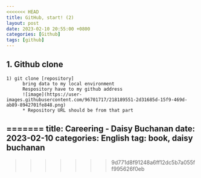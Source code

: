 ```yaml
---
<<<<<<< HEAD
title: GitHub, start! (2) 
layout: post
date: 2023-02-10 20:55:00 +0800
categories: [Github]
tags: [github]
---
```


## 1. Github clone

    1) git clone [repository]
          bring data to my local environment
          Respository have to my github address
          ![image](https://user-images.githubusercontent.com/96701717/218189551-2d31685d-15f9-469d-ab89-8942701fe848.png)
          * Repository URL should be from that part
        
        
  

=======
title: Careering - Daisy Buchanan
date: 2023-02-10
categories: English
tag: book, daisy buchanan
---
>>>>>>> 9d771d8f91248a6ff12dc5b7a055ff995626f0eb
